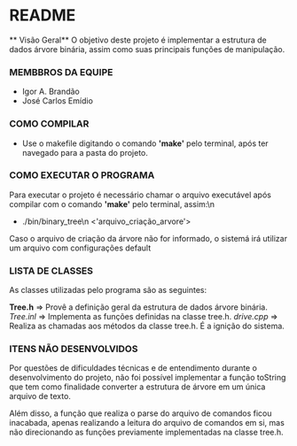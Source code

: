 # README #
** Visão Geral**
O objetivo deste projeto é implementar a estrutura de dados árvore binária, assim como suas principais funções de manipulação.

### MEMBBROS DA EQUIPE ###
* Igor A. Brandão
* José Carlos Emídio

### COMO COMPILAR ###
* Use o makefile digitando o comando **'make'** pelo terminal, após ter navegado para a pasta do projeto.

### COMO EXECUTAR O PROGRAMA ###
Para executar o projeto é necessário chamar o arquivo executável após compilar com o comando **'make'** pelo terminal,
assim:\n
* ./bin/binary_tree\n <'arquivo_criação_arvore'>

Caso o arquivo de criação da árvore não for informado, o sistemá irá utilizar um arquivo com configurações default

### LISTA DE CLASSES ###
As classes utilizadas pelo programa são as seguintes:

**Tree.h** 		=> Provê a definição geral da estrutura de dados árvore binária.
*Tree.inl* 		=> Implementa as funções definidas na classe tree.h.
*drive.cpp* 	=> Realiza as chamadas aos métodos da classe tree.h. É a ignição do sistema.

### ITENS NÃO DESENVOLVIDOS ###
Por questões de dificuldades técnicas e de entendimento durante o desenvolvimento do projeto, não foi possível
implementar a função toString que tem como finalidade converter a estrutura de árvore em um única arquivo de texto.

Além disso, a função que realiza o parse do arquivo de comandos ficou inacabada, apenas realizando a leitura do arquivo
de comandos em si, mas não direcionando as funções previamente implementadas na classe tree.h.